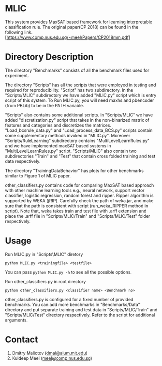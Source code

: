 # MLIC
This system provides MaxSAT based framework for learning interpretable classification rule. The original paper(CP 2018) can be found in the following link. 
[https://www.comp.nus.edu.sg/~meel/Papers/CP2018mm.pdf]

# Directory Description

The directory "Benchmarks" consists of all the benchmark files used for experiment. 

The directory "Scripts" has all the scripts that were employed in testing and required for reproducibility. 
"Script" has two subdirectory. In the "Scripts/MLIC" subdirectory we have added "MLIC.py" script which is entry script of this system. To Run MLIC.py, you will need maxhs and pbencoder (from PBLib) to be in
the PATH variable. 


"Scripts" also contains some additional scripts. In "Scripts/MLIC" we have added "discretization.py" script that takes in the non-binarized matrix of features and categories and discretizes the matrices. "Load_bcsrule_data.py" and "Load_process_data_BCS.py" scripts contain some supplementary methods invoked in "MLIC.py". Moreover "Scripts/RuleLearning" subdirectory contains "MultiLevelLearnRules.py" and we have implemented maxSAT based systems in  "MultiLevelLearnRules.py" script. "Scripts/MLIC" also contain two subdirectories "Train" and "Test" that contain cross folded training and test data respectively.   


The directory "TrainingDataBehavior" has plots for other benchmarks
similar to Figure 1  of MLIC paper. 



other_classifiers.py contains code for comparing MaxSAT based approach with other machine learning tools e.g., neural network, support vector classifier, logistic regression, random forest and ripper. Ripper algorithm is supported by WEKA (jRIP). Carefully check the path of weka.jar, and make sure that the path is consistent with script (run_weka_RIPPER method in script). Note that, weka takes train and test file with .arff extension and place the .arff file in "Scripts/MLIC/Train" and "Scripts/MLIC/Test" folder respectively. 

# Usage

Run MLIC.py in "Scripts\MLIC" diretory
```
python MLIC.py <trainingfile> <testfile>
```
You can pass `python MLIC.py -h` to see all the
possible options. 

Run other_classifiers.py in root directory
```
python other_classifiers.py <classifier name> <Benchmark no> 
```
other_classifiers.py is configured for a fixed number of provided benchmarks. You can add more benchmarks in "Benchmarks/Data" directory and put separate training and test data in "Scripts/MLIC/Train" and "Scripts/MLIC/Test" directory respectively. Refer to the script for additional arguments. 
# Contact
1. Dmitry Maliotov (dmal@alum.mit.edu)
2. Kuldeep Meel (meel@comp.nus.edu.sg)

